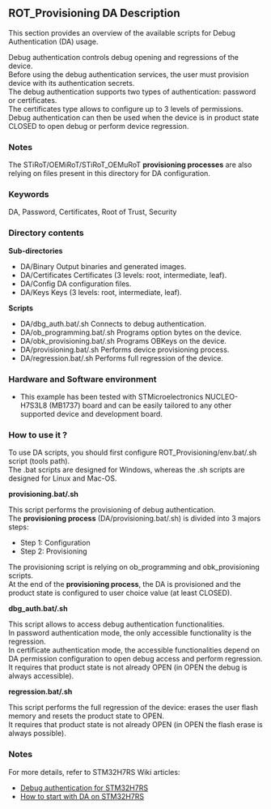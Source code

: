 ## <b>ROT_Provisioning DA Description</b>

This section provides an overview of the available scripts for Debug Authentication (DA) usage.

Debug authentication controls debug opening and regressions of the device.<br>
Before using the debug authentication services, the user must provision device with its authentication
secrets.<br>
The debug authentication supports two types of authentication: password or certificates.<br>
The certificates type allows to configure up to 3 levels of permissions.<br>
Debug authentication can then be used when the device is in product state CLOSED to
open debug or perform device regression.

### <b>Notes</b>

The STiRoT/OEMiRoT/STiRoT_OEMuRoT **provisioning processes** are also relying on files present in
this directory for DA configuration.

### <b>Keywords</b>

DA, Password, Certificates, Root of Trust, Security

### <b>Directory contents</b>

<b>Sub-directories</b>

- DA/Binary                             Output binaries and generated images.
- DA/Certificates                       Certificates (3 levels: root, intermediate, leaf).
- DA/Config                             DA configuration files.
- DA/Keys                               Keys (3 levels: root, intermediate, leaf).

<b>Scripts</b>

- DA/dbg_auth.bat/.sh                   Connects to debug authentication.
- DA/ob_programming.bat/.sh             Programs option bytes on the device.
- DA/obk_provisioning.bat/.sh           Programs OBKeys on the device.
- DA/provisioning.bat/.sh               Performs device provisioning process.
- DA/regression.bat/.sh                 Performs full regression of the device.

### <b>Hardware and Software environment</b>

- This example has been tested with STMicroelectronics NUCLEO-H7S3L8 (MB1737)
  board and can be easily tailored to any other supported device and development board.

### <b>How to use it ?</b>

To use DA scripts, you should first configure ROT_Provisioning/env.bat/.sh script (tools path).<br>
The .bat scripts are designed for Windows, whereas the .sh scripts are designed for Linux and Mac-OS.

<b>provisioning.bat/.sh</b>

This script performs the provisioning of debug authentication.<br>
The **provisioning process** (DA/provisioning.bat/.sh) is divided into 3 majors steps:

- Step 1: Configuration
- Step 2: Provisioning

The provisioning script is relying on ob_programming and obk_provisioning scripts.<br>
At the end of the **provisioning process**, the DA is provisioned and the product state is
configured to user choice value (at least CLOSED).

<b>dbg_auth.bat/.sh</b>

This script allows to access debug authentication functionalities.<br>
In password authentication mode, the only accessible functionality is the regression.<br>
In certificate authentication mode, the accessible functionalities depend on DA permission configuration
to open debug access and perform regression.<br>
It requires that product state is not already OPEN (in OPEN the debug is always accessible).

<b>regression.bat/.sh</b>

This script performs the full regression of the device: erases the user flash memory and resets
the product state to OPEN.<br>
It requires that product state is not already OPEN (in OPEN the flash erase is always possible).

### <b>Notes</b>

For more details, refer to STM32H7RS Wiki articles:

  - [Debug authentication for STM32H7RS](https://wiki.st.com/stm32mcu/wiki/Security:Debug_Authentication_for_STM32H7RS)
  - [How to start with DA on STM32H7RS](https://wiki.st.com/stm32mcu/wiki/Security:How_to_start_with_DA_access_on_STM32H7RS)
